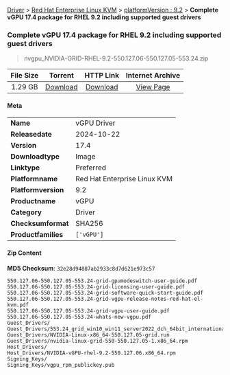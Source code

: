 
[Driver](/README.md)  >  [Red Hat Enterprise Linux KVM](/index/Driver/Red_Hat_Enterprise_Linux_KVM.md)  >  [platformVersion : 9.2](/index/Driver/Red_Hat_Enterprise_Linux_KVM/9.2.md)  >  **Complete vGPU 17.4 package for RHEL 9.2 including supported guest drivers**


###    Complete vGPU 17.4 package for RHEL 9.2 including supported guest drivers

> nvgpu_NVIDIA-GRID-RHEL-9.2-550.127.06-550.127.05-553.24.zip   


| **File Size** | **Torrent**  | **HTTP Link** | **Internet Archive** |
|:-------------:|:------------:|:-------------:|:--------------------:|
| 1.29 GB |  [Download](https://archive.org/download/nvgpu_NVIDIA-GRID-RHEL-9.2-550.127.06-550.127.05-553.24.zip/nvgpu_NVIDIA-GRID-RHEL-9.2-550.127.06-550.127.05-553.24.zip_archive.torrent)       | [Download](https://archive.org/compress/nvgpu_NVIDIA-GRID-RHEL-9.2-550.127.06-550.127.05-553.24.zip) | [View Page](https://archive.org/details/nvgpu_NVIDIA-GRID-RHEL-9.2-550.127.06-550.127.05-553.24.zip)       |

#### Meta

<table>
<tr><td><strong>Name</strong></td><td>vGPU Driver</td></tr>
<tr><td><strong>Releasedate</strong></td><td>2024-10-22</td></tr>
<tr><td><strong>Version</strong></td><td>17.4</td></tr>
<tr><td><strong>Downloadtype</strong></td><td>Image</td></tr>
<tr><td><strong>Linktype</strong></td><td>Preferred</td></tr>
<tr><td><strong>Platformname</strong></td><td>Red Hat Enterprise Linux KVM</td></tr>
<tr><td><strong>Platformversion</strong></td><td>9.2</td></tr>
<tr><td><strong>Productname</strong></td><td>vGPU</td></tr>
<tr><td><strong>Category</strong></td><td>Driver</td></tr>
<tr><td><strong>Checksumformat</strong></td><td>SHA256</td></tr>
<tr><td><strong>Productfamilies</strong></td><td><code>['vGPU']</code></td></tr>
</table>

#### Zip Content

**MD5 Checksum**: `32e28d94887ab2933c8d7d621e973c57`

```text
550.127.06-550.127.05-553.24-grid-gpumodeswitch-user-guide.pdf
550.127.06-550.127.05-553.24-grid-licensing-user-guide.pdf
550.127.06-550.127.05-553.24-grid-software-quick-start-guide.pdf
550.127.06-550.127.05-553.24-grid-vgpu-release-notes-red-hat-el-kvm.pdf
550.127.06-550.127.05-553.24-grid-vgpu-user-guide.pdf
550.127.06-550.127.05-553.24-whats-new-vgpu.pdf
Guest_Drivers/
Guest_Drivers/553.24_grid_win10_win11_server2022_dch_64bit_international.exe
Guest_Drivers/NVIDIA-Linux-x86_64-550.127.05-grid.run
Guest_Drivers/nvidia-linux-grid-550-550.127.05-1.x86_64.rpm
Host_Drivers/
Host_Drivers/NVIDIA-vGPU-rhel-9.2-550.127.06.x86_64.rpm
Signing_Keys/
Signing_Keys/vgpu_rpm_publickey.pub
```